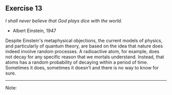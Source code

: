 Exercise 13
----------- 

*I shall never believe that God plays dice with the world.* 
- Albert Einstein, 1947

Despite Einstein's metaphysical objections, the current models of physics, and particularly of quantum theory, are based on the idea that nature does indeed involve random processes. A radioactive atom, for example, does not decay for any specific reason that we mortals understand. Instead, that atoms has a random probability of decaying within a period of time. Sometimes it does, sometimes it doesn't and there is no way to know for sure.

---

Note: 
